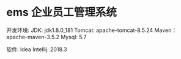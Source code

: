 # ems 企业员工管理系统

开发环境:
    JDK: jdk1.8.0_181
    Tomcat: apache-tomcat-8.5.24
    Maven： apache-maven-3.5.2
    Mysql: 5.7
    
软件: 
    Idea Intellij: 2018.3
